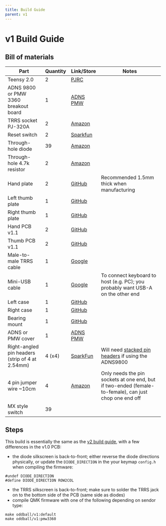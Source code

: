 ```yaml
---
title: Build Guide
parent: v1
---
```


# v1 Build Guide

## Bill of materials

| Part | Quantity | Link/Store | Notes |
| - | - | - | - |
| Teensy 2.0 | 2 | [PJRC](https://www.pjrc.com/store/teensy.html)
| ADNS 9800 or PMW 3360 breakout board | 1 | [ADNS](https://www.tindie.com/products/jkicklighter/adns-9800-laser-motion-sensor/) [PMW](https://www.tindie.com/products/jkicklighter/pmw3360-motion-sensor/)
| TRRS socket PJ-320A | 2 | [Amazon](https://www.amazon.com/uxcell-Connector-Female-Socket-PJ-320A/dp/B07KY7CJCJ)
| Reset switch | 2 | [Sparkfun](https://www.sparkfun.com/products/10791)
| Through-hole diode | 39 | [Amazon](https://www.amazon.com/McIgIcM-1n4148-switching-Standard-Through/dp/B06XB1R2NK/ref=sr_1_3?dchild=1&keywords=1n4148+diode&qid=1602499817&sr=8-3)
| Through-hole 4.7k resistor | 2 | [Amazon](https://www.amazon.com/EDGELEC-Resistor-Tolerance-Multiple-Resistance/dp/B07QJB3LGN/ref=sr_1_3?dchild=1&keywords=4.7k+resistor&qid=1602499759&sr=8-3)
| Hand plate | 2 | [GitHub](https://github.com/atulloh/oddball/blob/master/output/plates/v1.0/leftPlate.stl) | Recommended 1.5mm thick when manufacturing
| Left thumb plate | 1 | [GitHub](https://github.com/atulloh/oddball/blob/master/output/plates/v1.0/leftThumbPlate.stl)
| Right thumb plate | 1 | [GitHub](https://github.com/atulloh/oddball/blob/master/output/plates/v1.0/rightThumbPlate.stl)
| Hand PCB v1.1 | 2 | [GitHub](https://github.com/atulloh/oddball/tree/master/output/pcbs/v1.1/hand)
| Thumb PCB v1.1 | 2 | [GitHub](https://github.com/atulloh/oddball/tree/master/output/pcbs/v1.1/thumb)
| Male-to-male TRRS cable | 1 | [Google](http://www.google.com/search?q=male+to+male+trrs+cable)
| Mini-USB cable | 1 | [Google](http://www.google.com/search?q=mini+usb+cable) | To connect keyboard to host (e.g. PC); you probably want USB-A on the other end
| Left case | 1 | [GitHub](https://github.com/atulloh/oddball/tree/master/output/case/v1.0/leftCase.stl) |
| Right case | 1 | [GitHub](https://github.com/atulloh/oddball/tree/master/output/case/v1.0/rightCase.stl) |
| Bearing mount | 1 | [GitHub](https://github.com/atulloh/oddball/tree/master/output/case/v1.0/bearingMount.stl) |
| ADNS or PMW cover | 1 | [ADNS](https://github.com/atulloh/oddball/tree/master/output/case/v1.0/adnsCover.stl) [PMW](https://github.com/atulloh/oddball/tree/master/output/case/v1.0/pmwCover.stl)
| Right-angled pin headers (strip of 4 at 2.54mm) | 4 (x4) | [SparkFun](https://www.sparkfun.com/products/553) | Will need [stacked pin headers](https://core-electronics.com.au/break-away-headers-right-angle-2x40.html?utm_source=google_shopping&gclid=CjwKCAiA2O39BRBjEiwApB2IkuX_UGqj735nCN4a0wE4y39f2ijxMvBihztlwV53G4i79JJKzz9BshoC6ngQAvD_BwE) if using the ADNS9800
| 4 pin jumper wire ~10cm | 4 | [Amazon](https://www.amazon.com/uxcell-Jumper-Breadboard-Arduino-Multicolor/dp/B07VSPRS21/ref=sr_1_10?dchild=1&keywords=4+pin+jumper+wire&qid=1602500226&sr=8-10) | Only needs the pin sockets at one end, but if two-ended (female-to-female), can just chop one end off
| MX style switch | 39 |


## Steps

This build is essentially the same as the [v2 build guide]({{site.baseurl}}/v2/build-guide), with a few differences in the v1.0 PCB:
-  the diode silkscreen is back-to-front; either reverse the diode directions physically, or update the `DIODE_DIRECTION` in the your keymap `config.h` when compiling the firmware:
```
#undef DIODE_DIRECTION
#define DIODE_DIRECTION ROW2COL
```
- the TRRS silkscreen is back-to-front; make sure to solder the TRRS jack on to the bottom side of the PCB (same side as diodes)
- compile QMK firmware with one of the following depending on sendor type:
```
make oddball/v1:default
make oddball/v1:pmw3360
```
